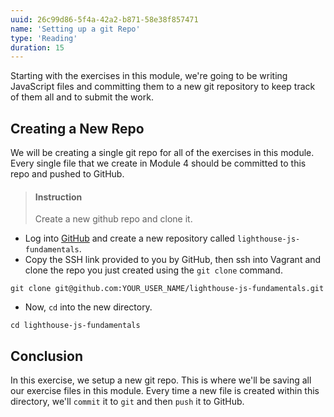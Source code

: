```yaml
---
uuid: 26c99d86-5f4a-42a2-b871-58e38f857471
name: 'Setting up a git Repo'
type: 'Reading'
duration: 15
---
```


Starting with the exercises in this module, we're going to be writing JavaScript files and committing them to a new git repository to keep track of them all and to submit the work.

## Creating a New Repo

We will be creating a single git repo for all of the exercises in this module. Every single file that we create in Module 4 should be committed to this repo and pushed to GitHub.

> #### Instruction
> Create a new github repo and clone it.

* Log into [GitHub](http://www.github.com) and create a new repository called `lighthouse-js-fundamentals`.
* Copy the SSH link provided to you by GitHub, then ssh into Vagrant and clone the repo you just created using the `git clone` command.

```terminal
git clone git@github.com:YOUR_USER_NAME/lighthouse-js-fundamentals.git
```

* Now, `cd` into the new directory.

```terminal
cd lighthouse-js-fundamentals
```

## Conclusion

In this exercise, we setup a new git repo. This is where we'll be saving all our exercise files in this module. Every time a new file is created within this directory, we'll `commit` it to `git` and then `push` it to GitHub.
